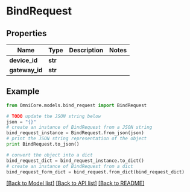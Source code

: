 # BindRequest


## Properties
Name | Type | Description | Notes
------------ | ------------- | ------------- | -------------
**device_id** | **str** |  | 
**gateway_id** | **str** |  | 

## Example

```python
from OmniCore.models.bind_request import BindRequest

# TODO update the JSON string below
json = "{}"
# create an instance of BindRequest from a JSON string
bind_request_instance = BindRequest.from_json(json)
# print the JSON string representation of the object
print BindRequest.to_json()

# convert the object into a dict
bind_request_dict = bind_request_instance.to_dict()
# create an instance of BindRequest from a dict
bind_request_form_dict = bind_request.from_dict(bind_request_dict)
```
[[Back to Model list]](../README.md#documentation-for-models) [[Back to API list]](../README.md#documentation-for-api-endpoints) [[Back to README]](../README.md)


